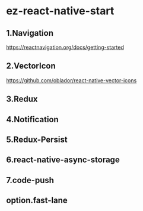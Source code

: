 # ez-react-native-start

## 1.Navigation
https://reactnavigation.org/docs/getting-started

## 2.VectorIcon
https://github.com/oblador/react-native-vector-icons

## 3.Redux

## 4.Notification

## 5.Redux-Persist

## 6.react-native-async-storage

## 7.code-push

## option.fast-lane

